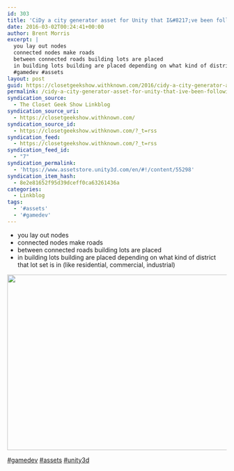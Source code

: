 ```yaml
---
id: 303
title: 'CiDy a city generator asset for Unity that I&#8217;ve been following on the forum just went live. WISHLISTED'
date: 2016-03-02T00:24:41+00:00
author: Brent Morris
excerpt: |
  you lay out nodes
  connected nodes make roads
  between connected roads building lots are placed
  in building lots building are placed depending on what kind of district that lot set is in (like residential, commercial, industrial)
  #gamedev #assets
layout: post
guid: https://closetgeekshow.withknown.com/2016/cidy-a-city-generator-asset-for-unity-that-ive-been
permalink: /cidy-a-city-generator-asset-for-unity-that-ive-been-following-on-the-forum-just-went-live-wishlisted/
syndication_source:
  - The Closet Geek Show Linkblog
syndication_source_uri:
  - https://closetgeekshow.withknown.com/
syndication_source_id:
  - https://closetgeekshow.withknown.com/?_t=rss
syndication_feed:
  - https://closetgeekshow.withknown.com/?_t=rss
syndication_feed_id:
  - "7"
syndication_permalink:
  - 'https://www.assetstore.unity3d.com/en/#!/content/55298'
syndication_item_hash:
  - 8e2e81652f95d39dceff0ca63261436a
categories:
  - Linkblog
tags:
  - '#assets'
  - '#gamedev'
---
```

<div class="known-bookmark">
  <ul>
    <li>
      you lay out nodes
    </li>
    <li>
      connected nodes make roads
    </li>
    <li>
      between connected roads building lots are placed
    </li>
    <li>
      in building lots building are placed depending on what kind of district that lot set is in (like residential, commercial, industrial)
    </li>
  </ul>
  
  <p>
    <img src="http://i.imgur.com/miK7VK1.jpg" alt="" width="785" height="402" />
  </p>
  
  <p>
    <a class="p-category" href="/tag/gamedev" rel="tag">#gamedev</a> <a class="p-category" href="/tag/assets" rel="tag">#assets</a> <a href="/tag/unity3d">#unity3d</a>
  </p>
</div>